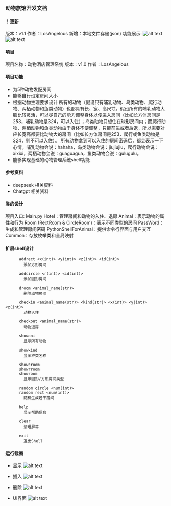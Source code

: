 ### 动物旅馆开发文档


#### ！更新
版本：v1.1
作者：LosAngelous
新增：本地文件存储(json)
功能展示:
![alt text](./png/_5.png)
![alt text](./png/_6.png)


#### 项目
项目名称：动物酒店管理系统
版本：v1.0
作者：LosAngelous

#### 项目功能
- 为5种动物发配房间
- 能够自行设定房间大小
- 根据动物生理要求设计
所有的动物（假设只有哺乳动物、鸟类动物、爬行动物、两栖动物和鱼类动物）也都具有长、宽、高尺寸。假设所有的哺乳动物大脑比较灵活，可以尽自己的能力调整身体以便进入房间（比如长方体房间是2*5*3，哺乳动物是3*2*4，可以入住）；鸟类动物只想住在球形房间内；而爬行动物、两栖动物和鱼类动物由于身体不便调整，只能前进或者后退，所以需要对应长宽高都要比动物大的房间（比如长方体房间是2*5*3，爬行或鱼类动物是3*2*4，则不可以入住）。
所有动物拿到可以入住的房间密码后，都会表示一下心情。哺乳动物会说：hahaha，鸟类动物会说：jiujiujiu，爬行动物会说：xixixi，两栖动物会说：guaguagua，鱼类动物会说：gulugulu。 
- 能够实现基础的动物管理系统shell功能

#### 参考资料
- deepseek 相关资料
- Chatgpt 相关资料

#### 类的设计
项目入口: Main.py
Hotel：管理房间和动物的入住、退房
Animal：表示动物的属性和行为
Room (RectRoom & CircleRoom)：表示不同类型的房间
PassWord：生成和管理房间密码
PythonShellForAnimal：提供命令行界面与用户交互
Common：存放枚举类和全局映射

#### 扩展shell设计

```shell
      addrect <x(int)> <y(int)> <z(int)> <id(int)>
        添加方形房间

      addcircle <r(int)> <id(int)>
        添加圆形房间

      droom <animal_name(str)>
        删除动物房间  
        
      checkin <animal_name(str)> <kind(str)> <x(int)> <y(int)> <z(int)>
        动物入住

      checkout <animal_name(str)>
        动物退房

      showani
        显示所有动物

      showkind
        显示种类名称
        
      showcroom 
      showrroom 
      showroom
        显示圆形/方形房间类型
        
      random circle <num(int)>
      random rect <num(int)>
        随机生成若干房间
        
      help
        显示帮助信息
        
      clear
        清理屏幕

      exit
        退出Shell
```

#### 运行截图
- 显示
![alt text](./png/_1.png)

- 插入
![alt text](./png/_2.png)

- 删除
![alt text](./png/_3.png)

- UI界面
![alt text](./png/_4.png)